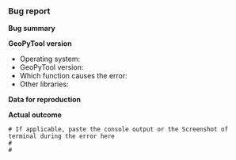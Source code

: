 <!--To help us understand and resolve your issue, please fill out the form to the best of your ability.-->
<!--You can feel free to delete the sections that do not apply.-->

### Bug report

**Bug summary**

<!--A short 1-2 sentences that succinctly describes the bug-->

**GeoPyTool version**
<!--Please specify your platform and versions of GeoPyTool you are using:-->
  * Operating system:
  * GeoPyTool version: 
  * Which function causes the error:
  * Other libraries: 

  
<!--Please tell us how you installed GeoPyTool e.g., from source, pip, or the packed application-->
  
**Data for reproduction**

<!--A minimum data file snippet required to reproduce the bug, csv or excel are both awesome.-->



**Actual outcome**

<!--The output produced by the above data, which may be a screenshot, console output, or both.-->

```
# If applicable, paste the console output or the Screenshot of terminal during the error here 
#
#
```







